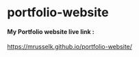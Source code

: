 # portfolio-website
<h4>My Portfolio website live link :</h4>
<a href="https://mrusselk.github.io/portfolio-website/">https://mrusselk.github.io/portfolio-website/</a>
